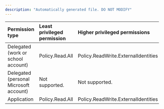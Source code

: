 ```yaml
---
description: "Automatically generated file. DO NOT MODIFY"
---
```


|Permission type|Least privileged permission|Higher privileged permissions|
|:---|:---|:---|
|Delegated (work or school account)|Policy.Read.All|Policy.ReadWrite.ExternalIdentities|
|Delegated (personal Microsoft account)|Not supported.|Not supported.|
|Application|Policy.Read.All|Policy.ReadWrite.ExternalIdentities|

